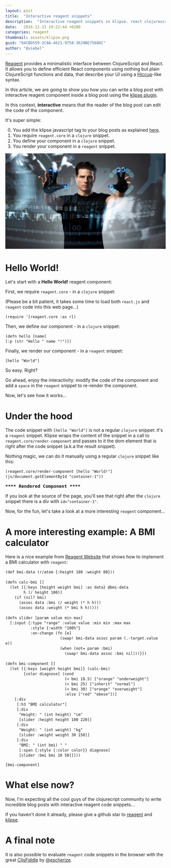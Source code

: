 ```yaml
---
layout: post
title:  "Interactive reagent snippets"
description:  "Interactive reagent snippets in klipse. react clojurescript. minimal. fast"
date:   2016-12-31 19:22:44 +0200
categories: reagent
thumbnail: assets/klipse.png
guid: "64CBD559-2C8A-4621-9758-3629BE75680C"
author: "@viebel"
---
```



[Reagent](https://github.com/reagent-project/reagent) provides a minimalistic interface between ClojureScript and React. It allows you to define efficient React components using nothing but plain ClojureScript functions and data, that describe your UI using a [Hiccup](https://github.com/weavejester/hiccup)-like syntax.

In this article, we are going to show you how you can write a blog post with interactive reagent component inside a blog post using the [klipse plugin](github.com/viebel/klipse). 

In this context, **interactive** means that the reader of the blog post can edit the code of the component.

It's super simple:

0. You add the klipse javascript tag to your blog posts as explained [here](github.com/viebel/klipse).
1. You require `reagent.core` in a `clojure` snippet.
2. You define your component in a `clojure` snippet.
3. You render your component in a `reagent` snippet.


![minority](/assets/minority.jpg)

# Hello World!

Let's start with a **Hello World!** reagent component:

First, we require `reagent.core` - in a `clojure` snippet:

(Please be a bit patient, it takes some time to load both `react.js` and `reagent` code into this web page...)

~~~klipse
(require '[reagent.core :as r])
~~~

Then, we define our component - in a `clojure` snippet:

~~~klipse
(defn hello [name]
[:p (str "Hello " name "!")])
~~~

Finally, we render our component - in a `reagent` snippet:

~~~reagent
[hello "World"]
~~~


So easy. Right?

Go ahead, enjoy the interactivity: modify the code of the component and add a `space` in the `reagent` snippet to re-render the component.

Now, let's see how it works...

# Under the hood

The code snippet with `[hello "World"]` is not a regular `clojure` snippet: it's a `reagent` snippet. Klipse wraps the content of the snippet in a call to `reagent.core/render-component` and passes to it the dom element that is right after the code snippet (a.k.a the result snippet).

Nothing magic, we can do it manually using a regular `clojure` snippet like this:

~~~klipse
(reagent.core/render-component [hello "World!"] (js/document.getElementById "container-1"))
~~~
<div class="klipse-result" id="container-1"></div>

If you look at the source of the page, you'll see that right after the `clojure` snippet there is a div with `id="container-1"`.

Now, for the fun, let's take a look at a more interesting `reagent` component...

# A more interesting example: A BMI calculator

Here is a nice example from [Reagent Website](http://reagent-project.github.io/) that shows how to implement a BMI calculator with `reagent`:

~~~klipse
(def bmi-data (r/atom {:height 180 :weight 80}))

(defn calc-bmi []
  (let [{:keys [height weight bmi] :as data} @bmi-data
        h (/ height 100)]
    (if (nil? bmi)
      (assoc data :bmi (/ weight (* h h)))
      (assoc data :weight (* bmi h h)))))

(defn slider [param value min max]
  [:input {:type "range" :value value :min min :max max
           :style {:width "100%"}
           :on-change (fn [e]
                        (swap! bmi-data assoc param (.-target.value e))
                        (when (not= param :bmi)
                          (swap! bmi-data assoc :bmi nil)))}])

(defn bmi-component []
  (let [{:keys [weight height bmi]} (calc-bmi)
        [color diagnose] (cond
                          (< bmi 18.5) ["orange" "underweight"]
                          (< bmi 25) ["inherit" "normal"]
                          (< bmi 30) ["orange" "overweight"]
                          :else ["red" "obese"])]
    [:div
     [:h3 "BMI calculator"]
     [:div
      "Height: " (int height) "cm"
      [slider :height height 100 220]]
     [:div
      "Weight: " (int weight) "kg"
      [slider :weight weight 30 150]]
     [:div
      "BMI: " (int bmi) " "
      [:span {:style {:color color}} diagnose]
      [slider :bmi bmi 10 50]]]))
~~~

~~~reagent
[bmi-component]
~~~

# What else now?

Now, I'm expecting all the cool guys of the clojurecript community to write incredible blog posts with interactive reagent code snippets...

If you haven't done it already, please give a github star to [reagent](https://github.com/reagent-project/reagent) and [klipse](github.com/viebel/klipse).


# A final note

It is also possible to evaluate `reagent` code snippets in the browser with the great [CljsFiddle](http://escherize.com/cljsfiddle/) by [@escherize](https://twitter.com/escherize).


<style>
.klipse-result:before {
    content: "**** Rendered Component ****";
    font-weight: bold;
    font-family: monospace;
}

</style>
